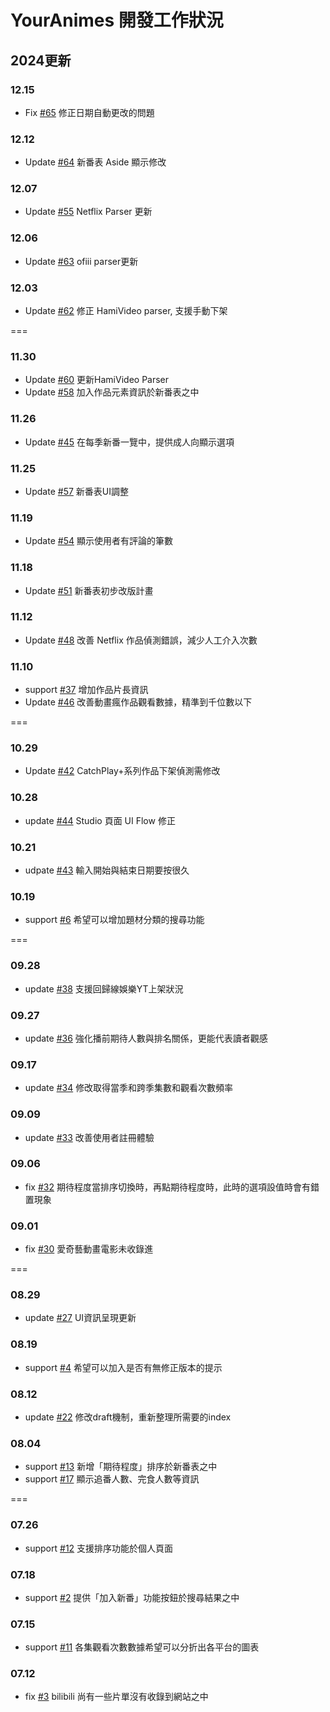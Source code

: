 # YourAnimes 開發工作狀況

## 2024更新
### 12.15 
* Fix [#65](/../../issues/65) 修正日期自動更改的問題
  
### 12.12
* Update [#64](/../../issues/64) 新番表 Aside 顯示修改

### 12.07
* Update [#55](/../../issues/55) Netflix Parser 更新

### 12.06
* Update [#63](/../../issues/63) ofiii parser更新

### 12.03
* Update [#62](/../../issues/62) 修正 HamiVideo parser, 支援手動下架


===
### 11.30
* Update [#60](/../../issues/60) 更新HamiVideo Parser
* Update [#58](/../../issues/58) 加入作品元素資訊於新番表之中

### 11.26
* Update [#45](/../../issues/45) 在每季新番一覽中，提供成人向顯示選項

### 11.25
* Update [#57](/../../issues/57) 新番表UI調整

### 11.19
* Update [#54](/../../issues/54) 顯示使用者有評論的筆數

### 11.18
* Update [#51](/../../issues/51) 新番表初步改版計畫

### 11.12
* Update [#48](/../../issues/48) 改善 Netflix 作品偵測錯誤，減少人工介入次數

### 11.10
* support [#37](/../../issues/37) 增加作品片長資訊
* Update [#46](/../../issues/46) 改善動畫瘋作品觀看數據，精準到千位數以下


===
### 10.29
* Update [#42](/../../issues/42) CatchPlay+系列作品下架偵測需修改

### 10.28
* update [#44](/../../issues/44) Studio 頁面 UI Flow 修正

### 10.21
* udpate [#43](/../../issues/43) 輸入開始與結束日期要按很久

### 10.19
* support [#6](/../../issues/6) 希望可以增加題材分類的搜尋功能


===
### 09.28
* update [#38](/../../issues/38) 支援回歸線娛樂YT上架狀況

### 09.27
* update [#36](/../../issues/36) 強化播前期待人數與排名關係，更能代表讀者觀感

### 09.17
* update [#34](/../../issues/34) 修改取得當季和跨季集數和觀看次數頻率

### 09.09
* update [#33](/../../issues/33) 改善使用者註冊體驗

### 09.06
* fix [#32](/../../issues/32) 期待程度當排序切換時，再點期待程度時，此時的選項設值時會有錯置現象

### 09.01
* fix [#30](/../../issues/30) 愛奇藝動畫電影未收錄進


===
### 08.29
* update [#27](/../../issues/27) UI資訊呈現更新

### 08.19
* support [#4](/../../issues/4) 希望可以加入是否有無修正版本的提示

### 08.12
* update [#22](/../../issues/22) 修改draft機制，重新整理所需要的index

### 08.04
* support [#13](/../../issues/13) 新增「期待程度」排序於新番表之中
* support [#17](/../../issues/17) 顯示追番人數、完食人數等資訊 


===
### 07.26
* support [#12](/../../issues/12) 支援排序功能於個人頁面

### 07.18
* support [#2](/../../issues/2) 提供「加入新番」功能按鈕於搜尋結果之中

### 07.15
* support [#11](/../../issues/11) 各集觀看次數數據希望可以分折出各平台的圖表

### 07.12
* fix [#3](/../../issues/3) bilibili 尚有一些片單沒有收錄到網站之中
